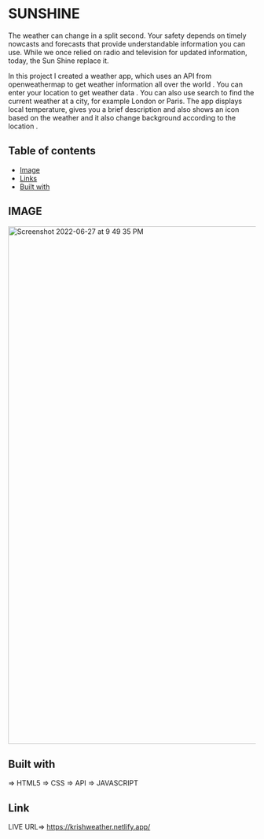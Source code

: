 # SUNSHINE

The weather can change in a split second. Your safety depends on timely nowcasts and forecasts that provide understandable information you can use. While we once relied on radio and television for updated information, today, the Sun Shine replace it.

In this project I created a weather app, which uses an API from openweathermap to get weather information all over the world . You can enter your location to get weather data . You can also use search to find the current weather at a city, for example London or Paris. The app displays local temperature, gives you a brief description and also shows an icon based on the weather and it also change background according to the location .
## Table of contents

- [Image](#IMAGE)
- [Links](#Link)
- [Built with](#built-with)



## IMAGE

<img width="1051" alt="Screenshot 2022-06-27 at 9 49 35 PM" src="https://user-images.githubusercontent.com/99706585/175988234-8b5929f9-0cd9-4148-b25e-850f27c3ea5e.png">



## Built with

=> HTML5
=> CSS
=> API
=> JAVASCRIPT

## Link 

LIVE URL=>   https://krishweather.netlify.app/


